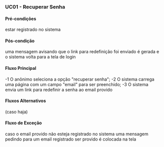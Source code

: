 ### UC01 - Recuperar Senha

#### Pré-condições
estar registrado no sistema
#### Pós-condição
uma mensagem avisando que o link para redefinição foi enviado é gerada e o sistema volta para a tela de login
#### Fluxo Principal
-1 O anônimo seleciona a opção "recuperar senha";
-2 O sistema carrega uma página com um campo "email" para ser preenchido;
-3 O sistema envia um link para redefinir a senha ao email provido
#### Fluxos Alternativos
(caso haja)

#### Fluxo de Exceção
caso o email provido não esteja registrado no sistema uma mensagem pedindo para um email registrado ser provido é colocada na tela
